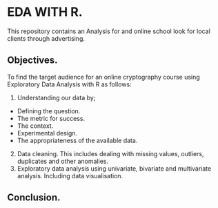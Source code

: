 # EDA WITH R.
This repository contains an Analysis for and online school look for local clients through advertising.
## Objectives.
To find the target audience for an online cryptography course using Exploratory Data Analysis with R as follows:
1) Understanding our data by;
- Defining the question.
- The metric for success.
- The context.
- Experimental design.
- The appropriateness of the available data.
2) Data cleaning. This includes dealing with missing values, outliers, duplicates and other anomalies.
3) Exploratory data analysis using univariate, bivariate and multivariate analysis. Including data visualisation.
## Conclusion.
